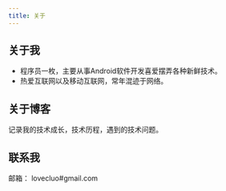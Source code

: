 ```yaml
---
title: 关于
---
```


## 关于我

 + 程序员一枚，主要从事Android软件开发喜爱摆弄各种新鲜技术。
 + 热爱互联网以及移动互联网，常年混迹于网络。


## 关于博客

记录我的技术成长，技术历程，遇到的技术问题。

## 联系我

邮箱： lovecluo#gmail.com




